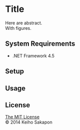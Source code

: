 # Title

Here are abstract.  
With figures.

## System Requirements
* .NET Framework 4.5

## Setup

## Usage

## License
[The MIT License](LICENSE)  
© 2014 Keiho Sakapon
